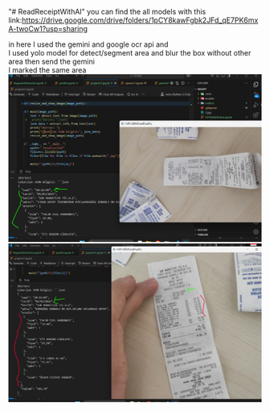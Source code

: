 "# ReadReceiptWithAI" 
you can find the  all models with this link:https://drive.google.com/drive/folders/1pCY8kawFgbk2JFd_qE7PK6mxA-twoCw1?usp=sharing

in here I used the gemini and google ocr api 
and
<br> I used yolo model for detect/segment area and blur the box without other area then send the gemini
<br>
I marked the same area 
![Açıklama Metni](receipt1.png)
![Açıklama Metni](receipt2.png)
